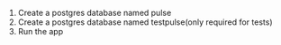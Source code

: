 1. Create a postgres database named pulse
2. Create a postgres database named testpulse(only required for tests)
3. Run the app
